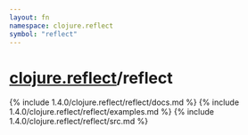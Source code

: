 ```yaml
---
layout: fn
namespace: clojure.reflect
symbol: "reflect"
---
```


# [clojure.reflect](../)/reflect

{% include 1.4.0/clojure.reflect/reflect/docs.md %}
{% include 1.4.0/clojure.reflect/reflect/examples.md %}
{% include 1.4.0/clojure.reflect/reflect/src.md %}

